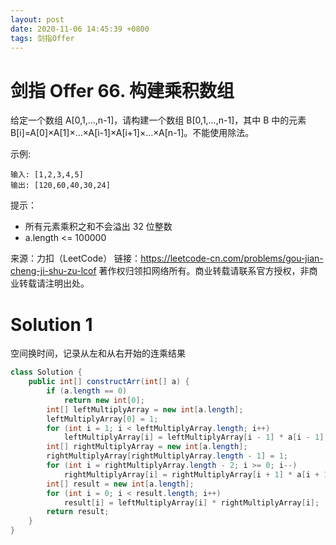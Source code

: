 ```yaml
---
layout: post
date: 2020-11-06 14:45:39 +0800
tags: 剑指Offer
---
```


# 剑指 Offer 66. 构建乘积数组

给定一个数组 A[0,1,…,n-1]，请构建一个数组 B[0,1,…,n-1]，其中 B 中的元素 B[i]=A[0]×A[1]×…×A[i-1]×A[i+1]×…×A[n-1]。不能使用除法。

示例:
```
输入: [1,2,3,4,5]
输出: [120,60,40,30,24]
```

提示：
+ 所有元素乘积之和不会溢出 32 位整数
+ a.length <= 100000

来源：力扣（LeetCode）
链接：https://leetcode-cn.com/problems/gou-jian-cheng-ji-shu-zu-lcof
著作权归领扣网络所有。商业转载请联系官方授权，非商业转载请注明出处。

# Solution 1
空间换时间，记录从左和从右开始的连乘结果  
``` java
class Solution {
    public int[] constructArr(int[] a) {
        if (a.length == 0)
            return new int[0];
        int[] leftMultiplyArray = new int[a.length];
        leftMultiplyArray[0] = 1;
        for (int i = 1; i < leftMultiplyArray.length; i++)
            leftMultiplyArray[i] = leftMultiplyArray[i - 1] * a[i - 1];
        int[] rightMultiplyArray = new int[a.length];
        rightMultiplyArray[rightMultiplyArray.length - 1] = 1;
        for (int i = rightMultiplyArray.length - 2; i >= 0; i--)
            rightMultiplyArray[i] = rightMultiplyArray[i + 1] * a[i + 1];
        int[] result = new int[a.length];
        for (int i = 0; i < result.length; i++)
            result[i] = leftMultiplyArray[i] * rightMultiplyArray[i];
        return result;
    }
}
```
